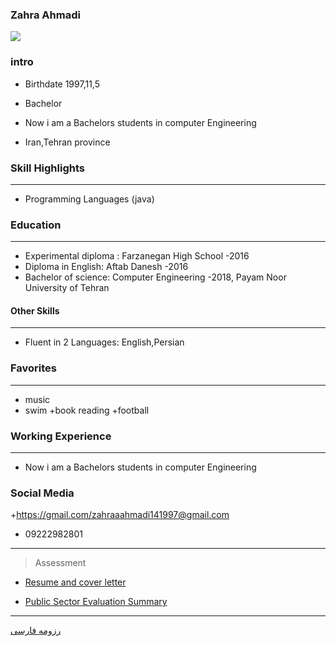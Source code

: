 ### Zahra Ahmadi
<img src="pic.jpeg">

### intro

+ Birthdate 1997,11,5

+ Bachelor

+ Now i am a Bachelors students in computer Engineering
 
+ Iran,Tehran province 

### Skill Highlights
---
+ Programming Languages (java)

### Education
---
+ Experimental diploma : Farzanegan   High School
 -2016
+ Diploma in English: Aftab Danesh
  -2016
+ Bachelor of science: Computer Engineering
  -2018, Payam Noor University of Tehran

#### Other Skills
---
+ Fluent in 2 Languages: English,Persian

### Favorites
---
+ music 
+ swim
+book reading 
+football 

### Working Experience
---
+ Now i am a Bachelors students in computer Engineering 

### Social Media

+https://gmail.com/zahraaahmadi141997@gmail.com
+ 09222982801
--------------
>Assessment

+ [Resume and cover letter](https://github.com/zahraahmadiii/PNU_3991_AR/blob/main/XX_CV_CheckList_AR_3991.pdf)

+ [Public Sector Evaluation Summary](https://github.com/zahraahmadiii/PNU_3991_AR/blob/main/XX_GeneralSection_CheckList_AR_3991.pdf)
 
---

[رزومه فارسی](/resume-fa)
